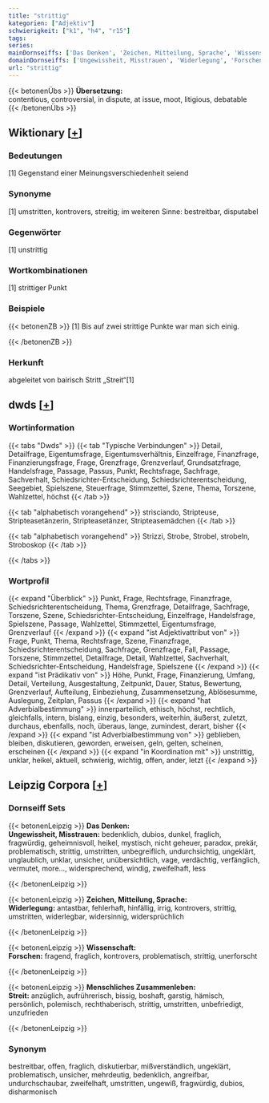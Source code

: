 ```yaml
---
title: "strittig"
kategorien: ["Adjektiv"]
schwierigkeit: ["k1", "h4", "r15"]
tags:
series:
mainDornseiffs: ['Das Denken', 'Zeichen, Mitteilung, Sprache', 'Wissenschaft', 'Menschliches Zusammenleben']
domainDornseiffs: ['Ungewissheit, Misstrauen', 'Widerlegung', 'Forschen', 'Streit']
url: "strittig"
---
```


{{< betonenÜbs >}}
**Übersetzung:**  
contentious, controversial, in dispute, at issue, moot, litigious, debatable  
{{< /betonenÜbs >}}

## Wiktionary [[+](https://de.wiktionary.org/wiki/strittig)]

### Bedeutungen
[1] Gegenstand einer Meinungsverschiedenheit seiend  

### Synonyme
[1] umstritten, kontrovers, streitig; im weiteren Sinne: bestreitbar, disputabel  

### Gegenwörter
[1] unstrittig  

### Wortkombinationen
[1] strittiger Punkt  

### Beispiele
{{< betonenZB >}}
[1] Bis auf zwei strittige Punkte war man sich einig.  

{{< /betonenZB >}}
### Herkunft
abgeleitet von bairisch Stritt „Streit“[1]  



## dwds [[+](https://www.dwds.de/wb/strittig)]

### Wortinformation
{{< tabs "Dwds" >}}
{{< tab "Typische Verbindungen" >}}
Detail, Detailfrage, Eigentumsfrage, Eigentumsverhältnis, Einzelfrage, Finanzfrage, Finanzierungsfrage, Frage, Grenzfrage, Grenzverlauf, Grundsatzfrage, Handelsfrage, Passage, Passus, Punkt, Rechtsfrage, Sachfrage, Sachverhalt, Schiedsrichter-Entscheidung, Schiedsrichterentscheidung, Seegebiet, Spielszene, Steuerfrage, Stimmzettel, Szene, Thema, Torszene, Wahlzettel, höchst
{{< /tab >}}

{{< tab "alphabetisch vorangehend" >}}
strisciando, Stripteuse, Stripteasetänzerin, Stripteasetänzer, Stripteasemädchen
{{< /tab >}}

{{< tab "alphabetisch vorangehend" >}}
Strizzi, Strobe, Strobel, strobeln, Stroboskop
{{< /tab >}}

{{< /tabs >}}

### Wortprofil
{{< expand "Überblick" >}} Punkt, Frage, Rechtsfrage, Finanzfrage, Schiedsrichterentscheidung, Thema, Grenzfrage, Detailfrage, Sachfrage, Torszene, Szene, Schiedsrichter-Entscheidung, Einzelfrage, Handelsfrage, Spielszene, Passage, Wahlzettel, Stimmzettel, Eigentumsfrage, Grenzverlauf {{< /expand >}}
{{< expand "ist Adjektivattribut von" >}} Frage, Punkt, Thema, Rechtsfrage, Szene, Finanzfrage, Schiedsrichterentscheidung, Sachfrage, Grenzfrage, Fall, Passage, Torszene, Stimmzettel, Detailfrage, Detail, Wahlzettel, Sachverhalt, Schiedsrichter-Entscheidung, Handelsfrage, Spielszene {{< /expand >}}
{{< expand "ist Prädikativ von" >}} Höhe, Punkt, Frage, Finanzierung, Umfang, Detail, Verteilung, Ausgestaltung, Zeitpunkt, Dauer, Status, Bewertung, Grenzverlauf, Aufteilung, Einbeziehung, Zusammensetzung, Ablösesumme, Auslegung, Zeitplan, Passus {{< /expand >}}
{{< expand "hat Adverbialbestimmung" >}} innerparteilich, ethisch, höchst, rechtlich, gleichfalls, intern, bislang, einzig, besonders, weiterhin, äußerst, zuletzt, durchaus, ebenfalls, noch, überaus, lange, zumindest, derart, bisher {{< /expand >}}
{{< expand "ist Adverbialbestimmung von" >}} geblieben, bleiben, diskutieren, geworden, erweisen, geln, gelten, scheinen, erscheinen {{< /expand >}}
{{< expand "in Koordination mit" >}} unstrittig, unklar, heikel, aktuell, schwierig, wichtig, offen, ander, letzt {{< /expand >}}

## Leipzig Corpora [[+](https://corpora.uni-leipzig.de/en/res?word=strittig&corpusId=deu_newscrawl-public_2018)]

### Dornseiff Sets
{{< betonenLeipzig >}}
**Das Denken:**  
**Ungewissheit, Misstrauen:** bedenklich, dubios, dunkel, fraglich, fragwürdig, geheimnisvoll, heikel, mystisch, nicht geheuer, paradox, prekär, problematisch, strittig, umstritten, unbegreiflich, undurchsichtig, ungeklärt, unglaublich, unklar, unsicher, unübersichtlich, vage, verdächtig, verfänglich, vermutet, more..., widersprechend, windig, zweifelhaft, less  

{{< /betonenLeipzig >}}


{{< betonenLeipzig >}}
**Zeichen, Mitteilung, Sprache:**  
**Widerlegung:** antastbar, fehlerhaft, hinfällig, irrig, kontrovers, strittig, umstritten, widerlegbar, widersinnig, widersprüchlich  

{{< /betonenLeipzig >}}


{{< betonenLeipzig >}}
**Wissenschaft:**  
**Forschen:** fragend, fraglich, kontrovers, problematisch, strittig, unerforscht  

{{< /betonenLeipzig >}}


{{< betonenLeipzig >}}
**Menschliches Zusammenleben:**  
**Streit:** anzüglich, aufrührerisch, bissig, boshaft, garstig, hämisch, persönlich, polemisch, rechthaberisch, strittig, umstritten, unbefriedigt, unzufrieden  

{{< /betonenLeipzig >}}

### Synonym
bestreitbar, offen, fraglich, diskutierbar, mißverständlich, ungeklärt, problematisch, unsicher, mehrdeutig, bedenklich, angreifbar, undurchschaubar, zweifelhaft, umstritten, ungewiß, fragwürdig, dubios, disharmonisch

